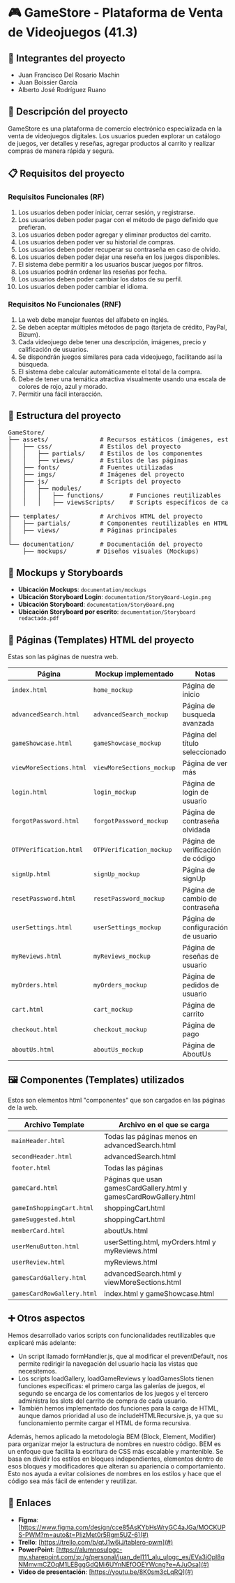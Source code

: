 # 🎮 GameStore - Plataforma de Venta de Videojuegos (41.3)


## 📌 Integrantes del proyecto

- Juan Francisco Del Rosario Machin
- Juan Boissier García
- Alberto José Rodríguez Ruano


## 📝 Descripción del proyecto

GameStore es una plataforma de comercio electrónico especializada en la venta de videojuegos digitales. Los usuarios pueden explorar un catálogo de juegos, ver detalles y reseñas, agregar productos al carrito y realizar compras de manera rápida y segura.


## 📋 Requisitos del proyecto

### Requisitos Funcionales (RF)

1. Los usuarios deben poder iniciar, cerrar sesión, y registrarse.
2. Los usuarios deben poder pagar con el método de pago definido que prefieran.
3. Los usuarios deben poder agregar y eliminar productos del carrito.
4. Los usuarios deben poder ver su historial de compras.
5. Los usuarios deben poder recuperar su contraseña en caso de olvido.
6. Los usuarios deben poder dejar una reseña en los juegos disponibles.
7. El sistema debe permitir a los usuarios buscar juegos por filtros.
8. Los usuarios podrán ordenar las reseñas por fecha.
9. Los usuarios deben poder cambiar los datos de su perfil.
10. Los usuarios deben poder cambiar el idioma.

### Requisitos No Funcionales (RNF)

1. La web debe manejar fuentes del alfabeto en inglés.
2. Se deben aceptar múltiples métodos de pago (tarjeta de crédito, PayPal, Bizum).
3. Cada videojuego debe tener una descripción, imágenes, precio y calificación de usuarios.
4. Se dispondrán juegos similares para cada videojuego, facilitando así la búsqueda.
5. El sistema debe calcular automáticamente el total de la compra.
6. Debe de tener una temática atractiva visualmente usando una escala de colores de rojo, azul y morado.
7. Permitir una fácil interacción.


## 📂 Estructura del proyecto

<pre>
GameStore/
├── assets/              # Recursos estáticos (imágenes, estilos, scripts, fuentes)
│   ├── css/             # Estilos del proyecto
│   │   ├── partials/    # Estilos de los componentes
│   │   ├── views/       # Estilos de las páginas
│   ├── fonts/           # Fuentes utilizadas
│   ├── imgs/            # Imágenes del proyecto
│   ├── js/              # Scripts del proyecto
│   │   ├── modules/     
│   │   │   ├── functions/       # Funciones reutilizables
│   │   │   ├── viewsScripts/    # Scripts específicos de cada página
│
├── templates/           # Archivos HTML del proyecto
│   ├── partials/        # Componentes reutilizables en HTML
│   ├── views/           # Páginas principales
│
└── documentation/       # Documentación del proyecto
    ├── mockups/        # Diseños visuales (Mockups)
</pre>



## 📂 Mockups y Storyboards

- **Ubicación Mockups**: `documentation/mockups`
- **Ubicación Storyboard Login**: `documentation/StoryBoard-Login.png`
- **Ubicación Storyboard**: `documentation/StoryBoard.png`
- **Ubicación Storyboard por escrito**: `documentation/Storyboard redactado.pdf`


## 📄 Páginas (Templates) HTML del proyecto

Estas son las páginas de nuestra web. 

| Página          | Mockup implementado | Notas                              |
| --------------- | ------------------- | ---------------------------------- |
| `index.html`    | `home_mockup`       | Página de inicio                   |
| `advancedSearch.html`    | `advancedSearch_mockup`       | Página de busqueda avanzada                  |
| `gameShowcase.html`    | `gameShowcase_mockup`       | Página del título seleccionado                   |
| `viewMoreSections.html`    | `viewMoreSections_mockup`       | Página de ver más                   |
| `login.html`    | `login_mockup`       | Página de login de usuario                   |
| `forgotPassword.html`    | `forgotPassword_mockup`       | Página de contraseña olvidada                   |
| `OTPVerification.html`    | `OTPVerification_mockup`       | Página de verificación de código                   |
| `signUp.html`    | `signUp_mockup`       | Página de signUp                   |
| `resetPassword.html`    | `resetPassword_mockup`       | Página de cambio de contraseña                   |
| `userSettings.html`    | `userSettings_mockup`       | Página de configuración de usuario                   |
| `myReviews.html`    | `myReviews_mockup`       | Página de reseñas de usuario                   |
| `myOrders.html`    | `myOrders_mockup`       | Página de pedidos de usuario                   |
| `cart.html`    | `cart_mockup`       | Página de carrito                   |
| `checkout.html`    | `checkout_mockup`       | Página de pago                   |
| `aboutUs.html`    | `aboutUs_mockup`       | Página de AboutUs                   |


## 🖼️ Componentes (Templates) utilizados

Estos son elementos html "componentes" que son cargados en las páginas de la web.

| Archivo Template     | Archivo en el que se carga      |
| -------------------- | ------------------------------- |
| `mainHeader.html`        | Todas las páginas menos en advancedSearch.html               |
| `secondHeader.html`        | advancedSearch.html               |
| `footer.html`        | Todas las páginas               |
| `gameCard.html`        | Páginas que usan gamesCardGallery.html y gamesCardRowGallery.html|
| `gameInShoppingCart.html`        | shoppingCart.html               |
| `gameSuggested.html`        | shoppingCart.html               |
| `memberCard.html`        | aboutUs.html               |
| `userMenuButton.html`        | userSetting.html, myOrders.html y myReviews.html               |
| `userReview.html`        | myReviews.html               |
| `gamesCardGallery.html`        | advancedSearch.html y viewMoreSections.html               |
| `gamesCardRowGallery.html`        | index.html y gameShowcase.html               |


## ➕ Otros aspectos

Hemos desarrollado varios scripts con funcionalidades reutilizables que explicaré más adelante:

- Un script llamado formHandler.js, que al modificar el preventDefault, nos permite redirigir la navegación del usuario hacia las vistas que necesitemos.
- Los scripts loadGallery, loadGameReviews y loadGamesSlots tienen funciones específicas: el primero carga las galerías de juegos, el segundo se encarga de los comentarios de los juegos y el tercero administra los slots del carrito de compra de cada usuario.
- También hemos implementado dos funciones para la carga de HTML, aunque damos prioridad al uso de includeHTMLRecursive.js, ya que su funcionamiento permite cargar el HTML de forma recursiva.

Además, hemos aplicado la metodología BEM (Block, Element, Modifier) para organizar mejor la estructura de nombres en nuestro código. BEM es un enfoque que facilita la escritura de CSS más escalable y mantenible. Se basa en dividir los estilos en bloques independientes, elementos dentro de esos bloques y modificadores que alteran su apariencia o comportamiento. Esto nos ayuda a evitar colisiones de nombres en los estilos y hace que el código sea más fácil de entender y reutilizar.

## 🔗 Enlaces

- **Figma**: [https://www.figma.com/design/cce85AsKYbHsWryGC4aJGa/MOCKUPS-PWM?m=auto&t=PlizMet0r5Rgm5UZ-6](#)
- **Trello**: [https://trello.com/b/qtJ1w6iJ/tablero-pwm](#)
- **PowerPoint**: [https://alumnosulpgc-my.sharepoint.com/:p:/g/personal/juan_del111_alu_ulpgc_es/EVa3iOpl8qNMmvmCZOqM1LEBggGdQMi6UYnNEfOOEYWcng?e=AJuOsa](#)
- **Video de presentación**: [https://youtu.be/8K0sm3cLqRQ](#)


